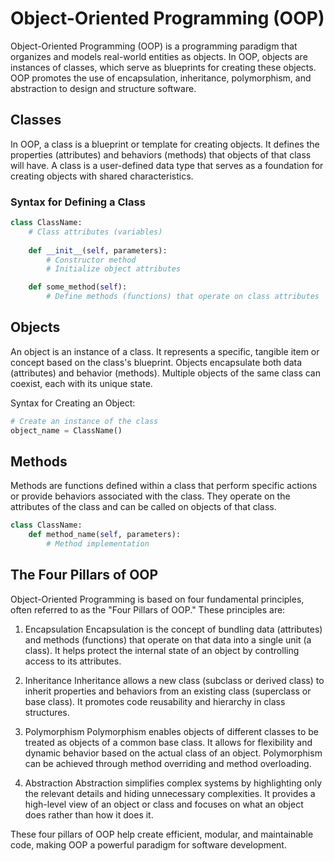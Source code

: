 # Object-Oriented Programming (OOP)

Object-Oriented Programming (OOP) is a programming paradigm that organizes and models real-world entities as objects. In OOP, objects are instances of classes, which serve as blueprints for creating these objects. OOP promotes the use of encapsulation, inheritance, polymorphism, and abstraction to design and structure software.

## Classes

In OOP, a class is a blueprint or template for creating objects. It defines the properties (attributes) and behaviors (methods) that objects of that class will have. A class is a user-defined data type that serves as a foundation for creating objects with shared characteristics.

### Syntax for Defining a Class

```python
class ClassName:
    # Class attributes (variables)
    
    def __init__(self, parameters):
        # Constructor method
        # Initialize object attributes

    def some_method(self):
        # Define methods (functions) that operate on class attributes
```
## Objects
An object is an instance of a class. It represents a specific, tangible item or concept based on the class's blueprint. Objects encapsulate both data (attributes) and behavior (methods). Multiple objects of the same class can coexist, each with its unique state.

Syntax for Creating an Object:
```Python
# Create an instance of the class
object_name = ClassName()
```

## Methods
Methods are functions defined within a class that perform specific actions or provide behaviors associated with the class. They operate on the attributes of the class and can be called on objects of that class.

```Python
class ClassName:
    def method_name(self, parameters):
        # Method implementation
```

## The Four Pillars of OOP
Object-Oriented Programming is based on four fundamental principles, often referred to as the "Four Pillars of OOP." These principles are:

1. Encapsulation
Encapsulation is the concept of bundling data (attributes) and methods (functions) that operate on that data into a single unit (a class). It helps protect the internal state of an object by controlling access to its attributes.

2. Inheritance
Inheritance allows a new class (subclass or derived class) to inherit properties and behaviors from an existing class (superclass or base class). It promotes code reusability and hierarchy in class structures.

3. Polymorphism
Polymorphism enables objects of different classes to be treated as objects of a common base class. It allows for flexibility and dynamic behavior based on the actual class of an object. Polymorphism can be achieved through method overriding and method overloading.

4. Abstraction
Abstraction simplifies complex systems by highlighting only the relevant details and hiding unnecessary complexities. It provides a high-level view of an object or class and focuses on what an object does rather than how it does it.

These four pillars of OOP help create efficient, modular, and maintainable code, making OOP a powerful paradigm for software development.